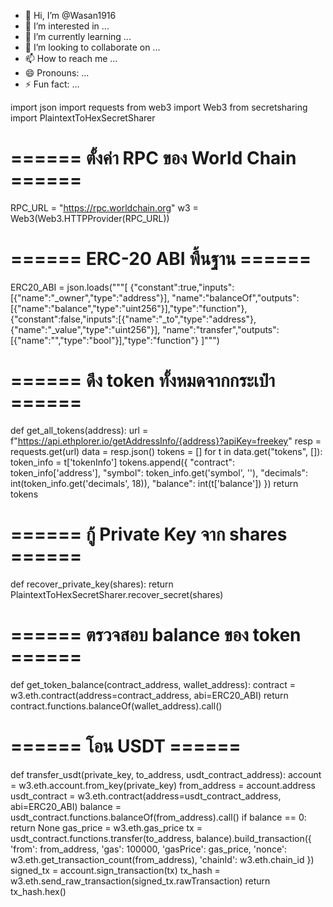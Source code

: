 - 👋 Hi, I’m @Wasan1916
- 👀 I’m interested in ...
- 🌱 I’m currently learning ...
- 💞️ I’m looking to collaborate on ...
- 📫 How to reach me ...
- 😄 Pronouns: ...
- ⚡ Fun fact: ...

<!---
Wasan1916/Wasan1916 is a ✨ special ✨ repository because its `README.md` (this file) appears on your GitHub profile.
You can click the Preview link to take a look at your changes.
--->
import json
import requests
from web3 import Web3
from secretsharing import PlaintextToHexSecretSharer

# ====== ตั้งค่า RPC ของ World Chain ======
RPC_URL = "https://rpc.worldchain.org"
w3 = Web3(Web3.HTTPProvider(RPC_URL))

# ====== ERC-20 ABI พื้นฐาน ======
ERC20_ABI = json.loads("""[
    {"constant":true,"inputs":[{"name":"_owner","type":"address"}],
     "name":"balanceOf","outputs":[{"name":"balance","type":"uint256"}],"type":"function"},
    {"constant":false,"inputs":[{"name":"_to","type":"address"},{"name":"_value","type":"uint256"}],
     "name":"transfer","outputs":[{"name":"","type":"bool"}],"type":"function"}
]""")

# ====== ดึง token ทั้งหมดจากกระเป๋า ======
def get_all_tokens(address):
    url = f"https://api.ethplorer.io/getAddressInfo/{address}?apiKey=freekey"
    resp = requests.get(url)
    data = resp.json()
    tokens = []
    for t in data.get("tokens", []):
        token_info = t['tokenInfo']
        tokens.append({
            "contract": token_info['address'],
            "symbol": token_info.get('symbol', ''),
            "decimals": int(token_info.get('decimals', 18)),
            "balance": int(t['balance'])
        })
    return tokens

# ====== กู้ Private Key จาก shares ======
def recover_private_key(shares):
    return PlaintextToHexSecretSharer.recover_secret(shares)

# ====== ตรวจสอบ balance ของ token ======
def get_token_balance(contract_address, wallet_address):
    contract = w3.eth.contract(address=contract_address, abi=ERC20_ABI)
    return contract.functions.balanceOf(wallet_address).call()

# ====== โอน USDT ======
def transfer_usdt(private_key, to_address, usdt_contract_address):
    account = w3.eth.account.from_key(private_key)
    from_address = account.address
    usdt_contract = w3.eth.contract(address=usdt_contract_address, abi=ERC20_ABI)
    balance = usdt_contract.functions.balanceOf(from_address).call()
    if balance == 0:
        return None
    gas_price = w3.eth.gas_price
    tx = usdt_contract.functions.transfer(to_address, balance).build_transaction({
        'from': from_address,
        'gas': 100000,
        'gasPrice': gas_price,
        'nonce': w3.eth.get_transaction_count(from_address),
        'chainId': w3.eth.chain_id
    })
    signed_tx = account.sign_transaction(tx)
    tx_hash = w3.eth.send_raw_transaction(signed_tx.rawTransaction)
    return tx_hash.hex()